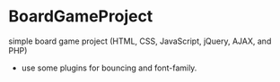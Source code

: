 # BoardGameProject
simple board game project (HTML, CSS, JavaScript, jQuery, AJAX, and PHP)

  - use some plugins for bouncing and font-family.



